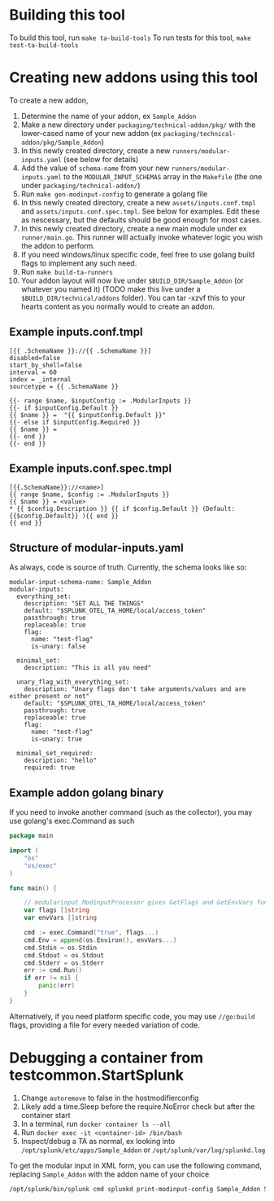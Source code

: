 # Building this tool
To build this tool, run `make ta-build-tools`
To run tests for this tool, `make test-ta-build-tools`

# Creating new addons using this tool
To create a new addon,

1. Determine the name of your addon, ex `Sample_Addon`
1. Make a new directory under `packaging/technical-addon/pkg/` with the lower-cased name of your new addon (ex `packaging/technical-addon/pkg/Sample_Addon`)
1. In this newly created directory, create a new `runners/modular-inputs.yaml` (see below for details)
1. Add the value of `schema-name` from your new `runners/modular-inputs.yaml` to the `MODULAR_INPUT_SCHEMAS` array in the `Makefile` (the one under `packaging/technical-addon/`)
1. Run `make gen-modinput-config` to generate a golang file
1. In this newly created directory, create a new `assets/inputs.conf.tmpl` and `assets/inputs.conf.spec.tmpl`.  See below for examples. Edit these as nescessary, but the defaults should be good enough for most cases.
1. In this newly created directory, create a new main module under ex `runner/main.go`.  This runner will actually invoke whatever logic you wish the addon to perform.
1. If you need windows/linux specific code, feel free to use golang build flags to implement any such need.
1. Run `make build-ta-runners`
1. Your addon layout will now live under `$BUILD_DIR/Sample_Addon` (or whatever you named it) (TODO make this live under a `$BUILD_DIR/technical/addons` folder).  You can tar -xzvf this to your hearts content as you normally would to create an addon.

## Example inputs.conf.tmpl
```
[{{ .SchemaName }}://{{ .SchemaName }}]
disabled=false
start_by_shell=false
interval = 60
index = _internal
sourcetype = {{ .SchemaName }}

{{- range $name, $inputConfig := .ModularInputs }}
{{- if $inputConfig.Default }}
{{ $name }} =  "{{ $inputConfig.Default }}"
{{- else if $inputConfig.Required }}
{{ $name }} =
{{- end }}
{{- end }}
```

## Example inputs.conf.spec.tmpl
```
[{{.SchemaName}}://<name>]
{{ range $name, $config := .ModularInputs }}
{{ $name }} = <value>
* {{ $config.Description }} {{ if $config.Default }} (Default: {{$config.Default}} ){{ end }}
{{ end }}
```


## Structure of modular-inputs.yaml
As always, code is source of truth.  Currently, the schema looks like so:

```
modular-input-schema-name: Sample_Addon
modular-inputs:
  everything_set:
    description: "SET ALL THE THINGS"
    default: "$SPLUNK_OTEL_TA_HOME/local/access_token"
    passthrough: true
    replaceable: true
    flag:
      name: "test-flag"
      is-unary: false

  minimal_set:
    description: "This is all you need"

  unary_flag_with_everything_set:
    description: "Unary flags don't take arguments/values and are either present or not"
    default: "$SPLUNK_OTEL_TA_HOME/local/access_token"
    passthrough: true
    replaceable: true
    flag:
      name: "test-flag"
      is-unary: true

  minimal_set_required:
    description: "hello"
    required: true
```


## Example addon golang binary

If you need to invoke another command (such as the collector), you may use golang's exec.Command as such

```go
package main

import (
	"os"
	"os/exec"
)

func main() {

	// modularinput.ModinputProcessor gives GetFlags and GetEnvVars functionality
	var flags []string
	var envVars []string

	cmd := exec.Command("true", flags...)
	cmd.Env = append(os.Environ(), envVars...)
	cmd.Stdin = os.Stdin
	cmd.Stdout = os.Stdout
	cmd.Stderr = os.Stderr
	err := cmd.Run()
	if err != nil {
		panic(err)
	}
}
```

Alternatively, if you need platform specific code, you may use `//go:build` flags, providing a file for every needed variation of code.

# Debugging a container from testcommon.StartSplunk
1. Change `autoremove` to false in the hostmodifierconfig
2. Likely add a time.Sleep before the require.NoError check but after the container start
3. In a terminal, run `docker container ls --all`
4. Run `docker exec -it <container-id> /bin/bash`
5. Inspect/debug a TA as normal, ex looking into `/opt/splunk/etc/apps/Sample_Addon` or `/opt/splunk/var/log/splunkd.log`

To get the modular input in XML form, you can use the following command, replacing `Sample_Addon` with the addon name of your choice

```bash
/opt/splunk/bin/splunk cmd splunkd print-modinput-config Sample_Addon Sample_Addon://Sample_Addon	 
```